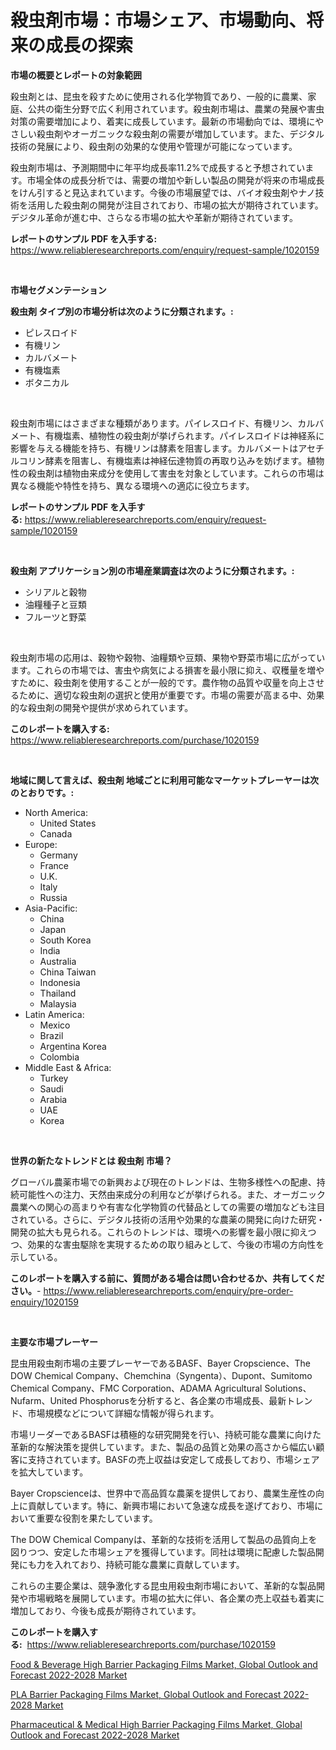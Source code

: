<p><h1>殺虫剤市場：市場シェア、市場動向、将来の成長の探索</h1></p><p><strong>市場の概要とレポートの対象範囲</strong></p>
<p><p>殺虫剤とは、昆虫を殺すために使用される化学物質であり、一般的に農業、家庭、公共の衛生分野で広く利用されています。殺虫剤市場は、農業の発展や害虫対策の需要増加により、着実に成長しています。最新の市場動向では、環境にやさしい殺虫剤やオーガニックな殺虫剤の需要が増加しています。また、デジタル技術の発展により、殺虫剤の効果的な使用や管理が可能になっています。</p><p>殺虫剤市場は、予測期間中に年平均成長率11.2%で成長すると予想されています。市場全体の成長分析では、需要の増加や新しい製品の開発が将来の市場成長をけん引すると見込まれています。今後の市場展望では、バイオ殺虫剤やナノ技術を活用した殺虫剤の開発が注目されており、市場の拡大が期待されています。デジタル革命が進む中、さらなる市場の拡大や革新が期待されています。</p></p>
<p><strong>レポートのサンプル PDF を入手する:</strong> <a href="https://www.reliableresearchreports.com/enquiry/request-sample/1020159">https://www.reliableresearchreports.com/enquiry/request-sample/1020159</a></p>
<p>&nbsp;</p>
<p><strong>市場セグメンテーション</strong></p>
<p><strong>殺虫剤 タイプ別の市場分析は次のように分類されます。:</strong></p>
<p><ul><li>ピレスロイド</li><li>有機リン</li><li>カルバメート</li><li>有機塩素</li><li>ボタニカル</li></ul></p>
<p>&nbsp;</p>
<p><p>殺虫剤市場にはさまざまな種類があります。パイレスロイド、有機リン、カルバメート、有機塩素、植物性の殺虫剤が挙げられます。パイレスロイドは神経系に影響を与える機能を持ち、有機リンは酵素を阻害します。カルバメートはアセチルコリン酵素を阻害し、有機塩素は神経伝達物質の再取り込みを妨げます。植物性の殺虫剤は植物由来成分を使用して害虫を対象としています。これらの市場は異なる機能や特性を持ち、異なる環境への適応に役立ちます。</p></p>
<p><strong>レポートのサンプル PDF を入手する:</strong>&nbsp;<a href="https://www.reliableresearchreports.com/enquiry/request-sample/1020159">https://www.reliableresearchreports.com/enquiry/request-sample/1020159</a></p>
<p>&nbsp;</p>
<p><strong> 殺虫剤 アプリケーション別の市場産業調査は次のように分類されます。:</strong></p>
<p><ul><li>シリアルと穀物</li><li>油糧種子と豆類</li><li>フルーツと野菜</li></ul></p>
<p>&nbsp;</p>
<p><p>殺虫剤市場の応用は、穀物や穀物、油糧類や豆類、果物や野菜市場に広がっています。これらの市場では、害虫や病気による損害を最小限に抑え、収穫量を増やすために、殺虫剤を使用することが一般的です。農作物の品質や収量を向上させるために、適切な殺虫剤の選択と使用が重要です。市場の需要が高まる中、効果的な殺虫剤の開発や提供が求められています。</p></p>
<p><strong>このレポートを購入する:</strong>&nbsp; <a href="https://www.reliableresearchreports.com/purchase/1020159">https://www.reliableresearchreports.com/purchase/1020159</a></p>
<p>&nbsp;</p>
<p><strong>地域に関して言えば、殺虫剤 地域ごとに利用可能なマーケットプレーヤーは次のとおりです。:</strong></p>
<p><ul>
    <li>
        North America:
        <ul>
            <li>United States</li>
            <li>Canada</li>
        </ul>
    </li>
    <li>
        Europe:
        <ul>
            <li>Germany</li>
            <li>France</li>
            <li>U.K.</li>
            <li>Italy</li>
            <li>Russia</li>
        </ul>
    </li>
    <li>
        Asia-Pacific:
        <ul>
            <li>China</li>
            <li>Japan</li>
            <li>South Korea</li>
            <li>India</li>
            <li>Australia</li>
            <li>China Taiwan</li>
            <li>Indonesia</li>
            <li>Thailand</li>
            <li>Malaysia</li>
        </ul>
    </li>
    <li>
        Latin America:
        <ul>
            <li>Mexico</li>
            <li>Brazil</li>
            <li>Argentina Korea</li>
            <li>Colombia</li>
        </ul>
    </li>
    <li>
        Middle East & Africa:
        <ul>
            <li>Turkey</li>
            <li>Saudi</li>
            <li>Arabia</li>
            <li>UAE</li>
            <li>Korea</li>
        </ul>
    </li>
    </ul></p>
<p>&nbsp;</p>
<p><strong>世界の新たなトレンドとは 殺虫剤 市場？</strong></p>
<p><p>グローバル農薬市場での新興および現在のトレンドは、生物多様性への配慮、持続可能性への注力、天然由来成分の利用などが挙げられる。また、オーガニック農業への関心の高まりや有害な化学物質の代替品としての需要の増加なども注目されている。さらに、デジタル技術の活用や効果的な農薬の開発に向けた研究・開発の拡大も見られる。これらのトレンドは、環境への影響を最小限に抑えつつ、効果的な害虫駆除を実現するための取り組みとして、今後の市場の方向性を示している。</p></p>
<p><strong>このレポートを購入する前に、質問がある場合は問い合わせるか、共有してください。</strong>- <a href="https://www.reliableresearchreports.com/enquiry/pre-order-enquiry/1020159">https://www.reliableresearchreports.com/enquiry/pre-order-enquiry/1020159</a></p>
<p>&nbsp;</p>
<p><strong>主要な市場プレーヤー</strong></p>
<p><p>昆虫用殺虫剤市場の主要プレーヤーであるBASF、Bayer Cropscience、The DOW Chemical Company、Chemchina（Syngenta）、Dupont、Sumitomo Chemical Company、FMC Corporation、ADAMA Agricultural Solutions、Nufarm、United Phosphorusを分析すると、各企業の市場成長、最新トレンド、市場規模などについて詳細な情報が得られます。</p><p>市場リーダーであるBASFは積極的な研究開発を行い、持続可能な農業に向けた革新的な解決策を提供しています。また、製品の品質と効果の高さから幅広い顧客に支持されています。BASFの売上収益は安定して成長しており、市場シェアを拡大しています。</p><p>Bayer Cropscienceは、世界中で高品質な農薬を提供しており、農業生産性の向上に貢献しています。特に、新興市場において急速な成長を遂げており、市場において重要な役割を果たしています。</p><p>The DOW Chemical Companyは、革新的な技術を活用して製品の品質向上を図りつつ、安定した市場シェアを獲得しています。同社は環境に配慮した製品開発にも力を入れており、持続可能な農業に貢献しています。</p><p>これらの主要企業は、競争激化する昆虫用殺虫剤市場において、革新的な製品開発や市場戦略を展開しています。市場の拡大に伴い、各企業の売上収益も着実に増加しており、今後も成長が期待されています。</p></p>
<p><strong>このレポートを購入する:</strong>&nbsp;&nbsp;<a href="https://www.reliableresearchreports.com/purchase/1020159">https://www.reliableresearchreports.com/purchase/1020159</a></p>
<p><p><a href="https://view.publitas.com/reportprime-1/food-beverage-high-barrier-packaging-films-market-global-outlook-and-forecast-2022-2028-market-research-report-provides-thorough-industry-overview-which-offers-an-in-depth-analysis-of-product-trends-and-new-market-divisions/">Food & Beverage High Barrier Packaging Films Market, Global Outlook and Forecast 2022-2028 Market</a></p><p><a href="https://view.publitas.com/reportprime-1/pla-barrier-packaging-films-market-global-outlook-and-forecast-2022-2028-market-insights-market-players-and-forecast-till-2030/">PLA Barrier Packaging Films Market, Global Outlook and Forecast 2022-2028 Market</a></p><p><a href="https://view.publitas.com/reportprime-1/pharmaceutical-medical-high-barrier-packaging-films-market-global-outlook-and-forecast-2022-2028-market-share-market-new-trends-analysis-report-by-type-by-application-by-end-use-by-region-and-segment-forecasts-2023-2030/">Pharmaceutical & Medical High Barrier Packaging Films Market, Global Outlook and Forecast 2022-2028 Market</a></p></p>